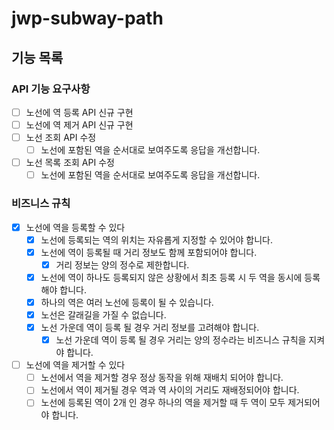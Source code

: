 # jwp-subway-path

## 기능 목록

### API 기능 요구사항

- [ ] 노선에 역 등록 API 신규 구현
- [ ] 노선에 역 제거 API 신규 구현
- [ ] 노선 조회 API 수정
    - [ ] 노선에 포함된 역을 순서대로 보여주도록 응답을 개선합니다.
- [ ] 노선 목록 조회 API 수정
    - [ ] 노선에 포함된 역을 순서대로 보여주도록 응답을 개선합니다.

### 비즈니스 규칙

- [x] 노선에 역을 등록할 수 있다
    - [x] 노선에 등록되는 역의 위치는 자유롭게 지정할 수 있어야 합니다.
    - [x] 노선에 역이 등록될 때 거리 정보도 함께 포함되어야 합니다.
        - [x] 거리 정보는 양의 정수로 제한합니다.
    - [x] 노선에 역이 하나도 등록되지 않은 상황에서 최초 등록 시 두 역을 동시에 등록해야 합니다.
    - [x] 하나의 역은 여러 노선에 등록이 될 수 있습니다.
    - [x] 노선은 갈래길을 가질 수 없습니다.
    - [x] 노선 가운데 역이 등록 될 경우 거리 정보를 고려해야 합니다.
        - [x] 노선 가운데 역이 등록 될 경우 거리는 양의 정수라는 비즈니스 규칙을 지켜야 합니다.
- [ ] 노선에 역을 제거할 수 있다
    - [ ] 노선에서 역을 제거할 경우 정상 동작을 위해 재배치 되어야 합니다.
    - [ ] 노선에서 역이 제거될 경우 역과 역 사이의 거리도 재배정되어야 합니다.
    - [ ] 노선에 등록된 역이 2개 인 경우 하나의 역을 제거할 때 두 역이 모두 제거되어야 합니다.

